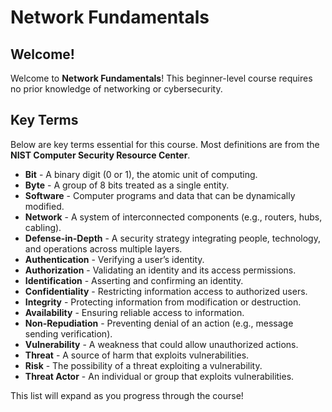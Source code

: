 # Network Fundamentals

## Welcome!
Welcome to **Network Fundamentals**! This beginner-level course requires no prior knowledge of networking or cybersecurity.

## Key Terms
Below are key terms essential for this course. Most definitions are from the **NIST Computer Security Resource Center**.

- **Bit** - A binary digit (0 or 1), the atomic unit of computing.
- **Byte** - A group of 8 bits treated as a single entity.
- **Software** - Computer programs and data that can be dynamically modified.
- **Network** - A system of interconnected components (e.g., routers, hubs, cabling).
- **Defense-in-Depth** - A security strategy integrating people, technology, and operations across multiple layers.
- **Authentication** - Verifying a user’s identity.
- **Authorization** - Validating an identity and its access permissions.
- **Identification** - Asserting and confirming an identity.
- **Confidentiality** - Restricting information access to authorized users.
- **Integrity** - Protecting information from modification or destruction.
- **Availability** - Ensuring reliable access to information.
- **Non-Repudiation** - Preventing denial of an action (e.g., message sending verification).
- **Vulnerability** - A weakness that could allow unauthorized actions.
- **Threat** - A source of harm that exploits vulnerabilities.
- **Risk** - The possibility of a threat exploiting a vulnerability.
- **Threat Actor** - An individual or group that exploits vulnerabilities.

This list will expand as you progress through the course!
